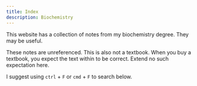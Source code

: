 ```yaml
---
title: Index
description: Biochemistry
---
```


This website has a collection of notes from my biochemistry degree. They may be useful.  

These notes are unreferenced. This is also not a textbook. When you buy a textbook, you expect the text within to be correct. Extend no such expectation here.  

I suggest using `ctrl` + `F` or `cmd` + `F` to search below.
